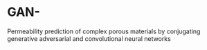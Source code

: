 # GAN-
Permeability prediction of complex porous materials by conjugating generative adversarial and convolutional neural networks
